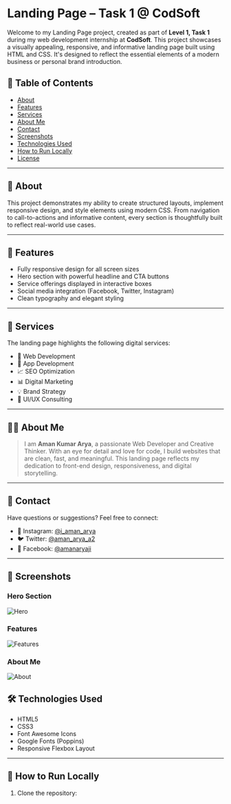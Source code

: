 # Landing Page – Task 1 @ CodSoft

Welcome to my Landing Page project, created as part of **Level 1, Task 1** during my web development internship at **CodSoft**. This project showcases a visually appealing, responsive, and informative landing page built using HTML and CSS. It's designed to reflect the essential elements of a modern business or personal brand introduction.

## 📑 Table of Contents
- [About](#about)
- [Features](#features)
- [Services](#services)
- [About Me](#about-me)
- [Contact](#contact)
- [Screenshots](#screenshots)
- [Technologies Used](#technologies-used)
- [How to Run Locally](#how-to-run-locally)
- [License](#license)

---

## 📖 About
This project demonstrates my ability to create structured layouts, implement responsive design, and style elements using modern CSS. From navigation to call-to-actions and informative content, every section is thoughtfully built to reflect real-world use cases.

---

## 🎯 Features
- Fully responsive design for all screen sizes
- Hero section with powerful headline and CTA buttons
- Service offerings displayed in interactive boxes
- Social media integration (Facebook, Twitter, Instagram)
- Clean typography and elegant styling

---

## 💼 Services
The landing page highlights the following digital services:
- 🔧 Web Development
- 📱 App Development
- 📈 SEO Optimization
- 📊 Digital Marketing
- 💡 Brand Strategy
- 🎨 UI/UX Consulting

---

## 👨‍💻 About Me
> I am **Aman Kumar Arya**, a passionate Web Developer and Creative Thinker. With an eye for detail and love for code, I build websites that are clean, fast, and meaningful. This landing page reflects my dedication to front-end design, responsiveness, and digital storytelling.

---

## 📩 Contact
Have questions or suggestions? Feel free to connect:
- 💬 Instagram: [@i_aman_arya](https://www.instagram.com/i_aman_arya/?hl=en)
- 🐦 Twitter: [@aman_arya_a2](https://x.com/aman_arya_a2)
- 📘 Facebook: [@amanaryaji](https://www.facebook.com/amanaryaji)

---
## 📸 Screenshots
### Hero Section  
![Hero](./assets/screenshots/hero.jpg)

### Features  
![Features](./assets/screenshots/features.jpg)

### About Me  
![About](./assets/screenshots/about.jpg)

## 🛠️ Technologies Used
- HTML5  
- CSS3  
- Font Awesome Icons  
- Google Fonts (Poppins)  
- Responsive Flexbox Layout

---

## 🧪 How to Run Locally
1. Clone the repository:
